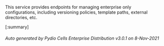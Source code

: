 






This service provides endpoints for managing enterprise only configurations, including versioning policies, template paths, external directories, etc.

[:summary]

###### Auto generated by Pydio Cells Enterprise Distribution v3.0.1 on 8-Nov-2021

